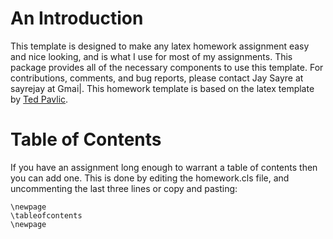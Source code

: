 An Introduction
===============

This template is designed to make any latex homework assignment easy and nice looking, and is what I use for most of my assignments.
This package provides all of the necessary components to use this template. For contributions, comments, and bug reports, please contact Jay Sayre at sayrejay at Gmai|.
This homework template is based on the latex template by [Ted Pavlic](http://www.tedpavlic.com/post_homework_tex_example.php). 

Table of Contents
=================

If you have an assignment long enough to warrant a table of contents then you can add one.
This is done by editing the homework.cls file, and uncommenting the last three lines or copy and pasting:

```
\newpage
\tableofcontents 
\newpage
```

